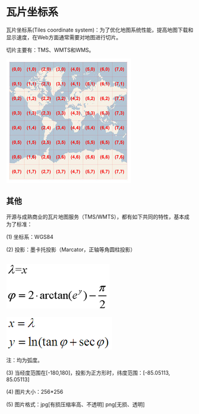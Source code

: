 #   瓦片坐标系
瓦片坐标系(Tiles coordinate system)：为了优化地图系统性能，提高地图下载和显示速度，在Web方面通常需要对地图进行切片。

切片主要有：TMS、WMTS和WMS。

![Alt text](../assets/3.png "TMS")

##  其他
开源与成熟商业的瓦片地图服务（TMS/WMTS），都有如下共同的特性，基本成为了标准：

(1) 坐标系：WGS84

(2) 投影：墨卡托投影（Marcator，正轴等角圆柱投影）

![Alt text](../assets/16.png "Web墨卡托投影")
-------------------------------------------
![Alt text](../assets/17.png "Web墨卡托投影")

注：均为弧度。

(3) 当经度范围在[-180,180]，投影为正方形时，纬度范围：[-85.05113, 85.05113]

(4) 图片大小：256*256

(5) 图片格式：jpg[有损压缩率高、不透明]   png[无损、透明]